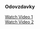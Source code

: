 ### Odovzdavky

[Watch Video 1](https://youtu.be/2Q9YDRkvabU)  
[Watch Video 2](https://youtu.be/7L1kROWpNJA)